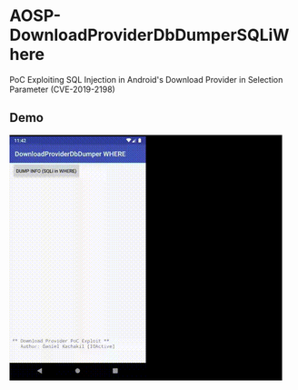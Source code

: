 # AOSP-DownloadProviderDbDumperSQLiWhere
PoC Exploiting SQL Injection in Android's Download Provider in Selection Parameter (CVE-2019-2198)

## Demo
![PoC video](demo.gif)